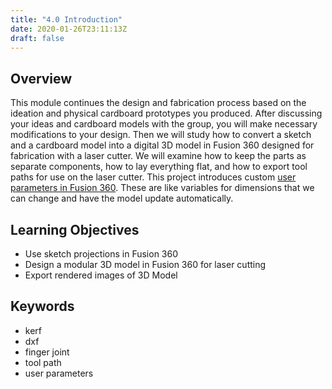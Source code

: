 ```yaml
---
title: "4.0 Introduction"
date: 2020-01-26T23:11:13Z
draft: false
---
```


## Overview

This module continues the design and fabrication process based on the ideation and physical cardboard prototypes you produced. After discussing your ideas and cardboard models with the group, you will make necessary modifications to your design. Then we will study how to convert a sketch and a cardboard model into a digital 3D model in Fusion 360 designed for fabrication with a laser cutter. We will examine how to keep the parts as separate components, how to lay everything flat, and how to export tool paths for use on the laser cutter. This project introduces custom [user parameters in Fusion 360](https://youtu.be/H6W-Og4YyZ8). These are like variables for dimensions that we can change and have the model update automatically.

## Learning Objectives

- Use sketch projections in Fusion 360
- Design a modular 3D model in Fusion 360 for laser cutting
- Export rendered images of 3D Model

## Keywords

- kerf
- dxf
- finger joint
- tool path
- user parameters
